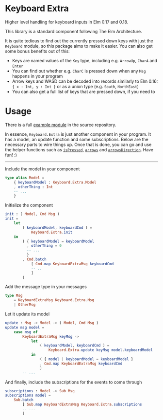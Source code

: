 # Keyboard Extra

Higher level handling for keyboard inputs in Elm 0.17 and 0.18.

This library is a standard component following The Elm Architecture.

It is quite tedious to find out the currently pressed down keys with just the `Keyboard` module, so this package aims to make it easier. You can also get some bonus benefits out of this:

- Keys are named values of the `Key` type, including e.g. `ArrowUp`, `CharA` and `Enter`
- You can find out whether e.g. `CharC` is pressed down when any `Msg` happens in your program
- Arrow keys and WASD can be decoded into records similarly to Elm 0.16: `{ x : Int, y : Int }` or as a union type (e.g. `South`, `NorthEast`)
- You can also get a full list of keys that are pressed down, if you need to


# Usage

There is a full [example module](https://github.com/ohanhi/keyboard-extra/blob/master/example/Main.elm) in the source repository.

In essence, `Keyboard.Extra` is just another component in your program. It has a model, an update function and some subscriptions. Below are the necessary parts to wire things up. Once that is done, you can go and use the helper functions such as [`isPressed`](http://package.elm-lang.org/packages/ohanhi/keyboard-extra/latest/Keyboard-Extra#isPressed), [`arrows`](http://package.elm-lang.org/packages/ohanhi/keyboard-extra/latest/Keyboard-Extra#arrows) and [`arrowsDirection`](http://package.elm-lang.org/packages/ohanhi/keyboard-extra/latest/Keyboard-Extra#arrowsDirection). Have fun! :)

------

Include the model in your component

```elm
type alias Model =
    { keyboardModel : Keyboard.Extra.Model
    , otherThing : Int
    -- ...
    }
```


Initialize the component

```elm
init : ( Model, Cmd Msg )
init =
    let
        ( keyboardModel, keyboardCmd ) =
            Keyboard.Extra.init
    in
        ( { keyboardModel = keyboardModel
          , otherThing = 0
          -- ...
          }
        , Cmd.batch
            [ Cmd.map KeyboardExtraMsg keyboardCmd
            -- ..
            ]
        )
```


Add the message type in your messages

```elm
type Msg
    = KeyboardExtraMsg Keyboard.Extra.Msg
    | OtherMsg
```


Let it update its model

```elm
update : Msg -> Model -> ( Model, Cmd Msg )
update msg model =
    case msg of
        KeyboardExtraMsg keyMsg ->
            let
                ( keyboardModel, keyboardCmd ) =
                    Keyboard.Extra.update keyMsg model.keyboardModel
            in
                ( { model | keyboardModel = keyboardModel }
                , Cmd.map KeyboardExtraMsg keyboardCmd
                )
        -- ...
```

And finally, include the subscriptions for the events to come through

```elm
subscriptions : Model -> Sub Msg
subscriptions model =
    Sub.batch
        [ Sub.map KeyboardExtraMsg Keyboard.Extra.subscriptions
        -- ...
        ]

```
